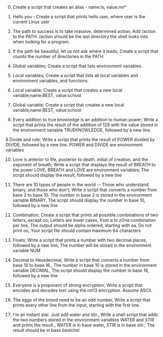 0. Create a script that creates an alias - name:ls, value:rm*

1. Hello you - Create a script that prints hello user, where user is the current Linux user

2. The path to success is to take massive, determined action; Add /action to the PATH. /action should be the last directory the shell looks into when looking for a program.

3. If the path be beautiful, let us not ask where it leads; Create a script that counts the number of directories in the PATH

4. Global variables; Create a script that lists environment variables.

5. Local variables; Create a script that lists all local variables and environment variables, and functions.

6. Local variable; Create a script that creates a new local variable;name:BEST, value:school

7. Global variable; Create a script that creates a new local variable;name:BEST, value:school

8. Every addition to true knowledge is an addition to human power; Write a script that prints the result of the addition of 128 with the value stored in the environment variable TRUEKNOWLEDGE, followed by a new line.

9 Divide and rule; Write a script that prints the result of POWER divided by DIVIDE, followed by a new line. POWER and DIVIDE are environment variables

10. Love is anterior to life, posterior to death, initial of creation, and the exponent of breath; Write a script that displays the result of BREATH to the power LOVE; BREATH and LOVE are environment variables; The script should display the result, followed by a new line

11. There are 10 types of people in the world -- Those who understand binary, and those who don't; Write a script that converts a number from base 2 to base 10. The number in base 2 is stored in the environment variable BINARY, The script should display the number in base 10, followed by a new line 

12. Combination; Create a script that prints all possible combinations of two letters, except oo; Letters are lower cases, from a to zOne combination per line, The output should be alpha ordered, starting with aa, Do not print oo, Your script file should contain maximum 64 characters

13. Floats; Write a script that prints a number with two decimal places, followed by a new line, The number will be stored in the environment variable NUM

14. Decimal to Hexadecimal, Write a script that converts a number from base 10 to base 16., The number in base 10 is stored in the environment variable DECIMAL, The script should display the number in base 16, followed by a new line

15.  Everyone is a proponent of strong encryption, Write a script that encodes and decodes text using the rot13 encryption. Assume ASCII.

16. The eggs of the brood need to be an odd number, Write a script that prints every other line from the input, starting with the first line.

17. I'm an instant star. Just add water and stir., Write a shell script that adds the two numbers stored in the environment variables WATER and STIR and prints the result., WATER is in base water, STIR is in base stir., The result should be in base bestchol
